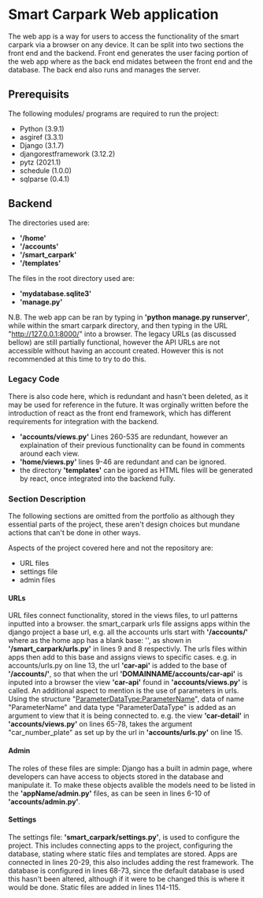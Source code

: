 # Smart Carpark Web application
The web app is a way for users to access the functionality of the smart carpark via a browser on any device. It can be split into two sections the front end and the backend. Front end generates the user facing portion of the web app where as the back end midates between the front end and the database. The back end also runs and manages the server. 

## Prerequisits
The following modules/ programs are required to run the project:
* Python (3.9.1)
* asgiref (3.3.1)
* Django (3.1.7)
* djangorestframework (3.12.2)
* pytz (2021.1)
* schedule (1.0.0)
* sqlparse (0.4.1) 

## Backend 
The directories used are:
* **'/home'**
* **'/accounts'**
* **'/smart_carpark'**
* **'/templates'**

The files in the root directory used are:
* **'mydatabase.sqlite3'**
* **'manage.py'** 

N.B. The web app can be ran by typing in **'python manage.py runserver'**, while within the smart carpark directory, and then typing in the URL "http://127.0.0.1:8000/" into a browser. The legacy URLs (as discussed bellow) are still partially functional, however the API URLs are not accessible without having an account created. However this is not recommended at this time to try to do this.
### Legacy Code
There is also code here, which is redundant and hasn't been deleted, as it may be used for reference in the future. It was orginally written before the introduction of react as the front end framework, which has different requirements for integration with the backend.

* **'accounts/views.py'** Lines 260-535 are redundant, however an explaination of their previous functionality can be found in comments around each view.
* **'home/views.py'** lines 9-46 are redundant and can be ignored. 
* the directory **'templates'** can be igored as HTML files will be generated by react, once integrated into the backend fully.

### Section Description
The following sections are omitted from the portfolio as although they essential parts of the project, these aren't design choices but mundane actions that can't be done in other ways.

Aspects of the project covered here and not the repository are:
* URL files
* settings file
* admin files


#### URLs
URL files connect functionality, stored in the views files, to url patterns inputted into a browser. the smart_carpark urls file  assigns apps within the django project a base url, e.g. all the accounts urls start with **'/accounts/'** where as the home app has a blank base: '', as shown in **'/smart_carpark/urls.py'** in lines 9 and 8 respectivly. The urls files within apps then add to this base and assigns views to specific cases. e.g. in accounts/urls.py on line 13, the url **'car-api'** is added to the base of **'/accounts/'**, so that when the url **'DOMAINNAME/accounts/car-api'** is inputed into a browser the view **'car-api'** found in **'accounts/views.py'** is called. An additional aspect to mention is the use of parameters in urls. Using the structure "<ParameterDataType:ParameterName>", data of name "ParameterName" and data type "ParameterDataType" is added as an argument to view that it is being connected to. e.g. the view **'car-detail'** in **'accounts/views.py'** on lines 65-78, takes the argument "car_number_plate" as set up by the url in **'accounts/urls.py'** on line 15.

#### Admin
The roles of these files are simple: Django has a built in admin page, where developers can have access to objects stored in the database and manipulate it. To make these objects avalible the models need to be listed in the **'appName/admin.py'** files, as can be seen in lines 6-10 of **'accounts/admin.py'**. 

#### Settings 
The settings file: **'smart_carpark/settings.py'**, is used to configure the project. This includes connecting apps to the project, configuring the database, stating where static files and templates are stored. Apps are connected in lines 20-29, this also includes adding the rest framework. The database is configured in lines 68-73, since the default database is used this hasn't been altered, although if it were to be changed this is where it would be done. Static files are added in lines 114-115. 


